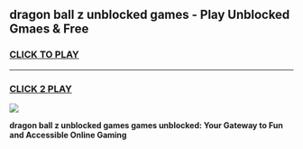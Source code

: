 
## dragon ball z unblocked games - Play Unblocked Gmaes & Free
<h3>
<a href="https://news.freeplayer.one?title=dragon_ball_z_unblocked_games&ref=16F">CLICK TO PLAY</a></h3>
<hr>

<h3>
<a href="https://news.freeplayer.one?title=dragon_ball_z_unblocked_games&ref=16F">CLICK 2 PLAY</a>
  
</h3>

<a href="https://news.freeplayer.one?title=dragon_ball_z_unblocked_games&ref=16F/"><img src="https://clearcache.store/games.png"></a>


**dragon ball z unblocked games games unblocked: Your Gateway to Fun and Accessible Online Gaming**
